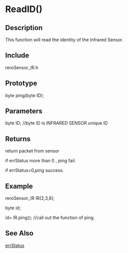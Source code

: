 # ReadID() #

## Description ##
This function will read the identity of the Infrared Sensor. 

## Include ##
reroSensor_IR.h

## Prototype ##
byte ping(byte ID);

## Parameters ##
byte ID; //byte ID is INFRARED SENSOR unique ID

## Returns ##
 return packet from sensor
 
if errStatus more than 0 , ping fail.

if errStatus=0,ping success.

## Example ##
reroSensor_IR IR(2,3,8);

byte id;

id= IR.ping(); //call out the function of ping.

## See Also ##

[errStatus](https://github.com/syamimi96/Cytron-Rero-Infrared-Sensor/blob/wiki/Example/errorStatus.md)

